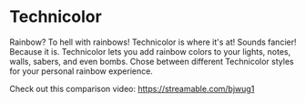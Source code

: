 # Technicolor
Rainbow? To hell with rainbows! Technicolor is where it's at! Sounds fancier! Because it is. Technicolor lets you add rainbow colors to your lights, notes, walls, sabers, and even bombs.
Chose between different Technicolor styles for your personal rainbow experience.

Check out this comparison video: https://streamable.com/bjwug1
